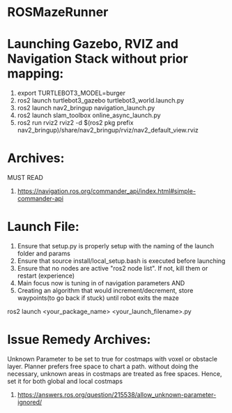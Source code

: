 # ROSMazeRunner


# Launching Gazebo, RVIZ and Navigation Stack without prior mapping:
1. export TURTLEBOT3_MODEL=burger
2. ros2 launch turtlebot3_gazebo turtlebot3_world.launch.py
3. ros2 launch nav2_bringup navigation_launch.py
4. ros2 launch slam_toolbox online_async_launch.py
5. ros2 run rviz2 rviz2 -d $(ros2 pkg prefix nav2_bringup)/share/nav2_bringup/rviz/nav2_default_view.rviz



# Archives:
MUST READ
1. https://navigation.ros.org/commander_api/index.html#simple-commander-api

# Launch File:

1. Ensure that setup.py is properly setup with the naming of the launch folder and params
2. Ensure that source install/local_setup.bash is executed before launching
3. Ensure that no nodes are active "ros2 node list". If not, kill them or restart (experience)
4. Main focus now is tuning in of navigation parameters AND
5. Creating an algorithm that would increment/decrement, store waypoints(to go back if stuck) until robot exits the maze

ros2 launch <your_package_name> <your_launch_filename>.py


# Issue Remedy Archives:
Unknown Parameter to be set to true for costmaps with voxel or obstacle layer. Planner prefers free space to chart a path. without doing the necessary,
unknown areas in costmaps are treated as free spaces. Hence, set it for both global and local costmaps
1. https://answers.ros.org/question/215538/allow_unknown-parameter-ignored/


